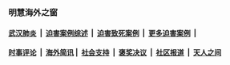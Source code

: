 
### 明慧海外之窗

####  [武汉肺炎](indexes/365.md?t=02171800) &nbsp;|&nbsp;  [迫害案例综述](indexes/328.md?t=02171800) &nbsp;|&nbsp; [迫害致死案例](indexes/277.md?t=02171800)  &nbsp;|&nbsp; [更多迫害案例](indexes/81.md?t=02171800)  &nbsp;|&nbsp; 
####  [时事评论](indexes/19.md?t=02171800) &nbsp;|&nbsp; [海外简讯](indexes/245.md?t=02171800)&nbsp;|&nbsp;  [社会支持](indexes/140.md?t=02171800) &nbsp;|&nbsp; [褒奖决议](indexes/282.md?t=02171800) &nbsp;|&nbsp; [社区报道](indexes/91.md?t=02171800)  &nbsp;|&nbsp; [天人之间](indexes/78.md?t=02171800) 

